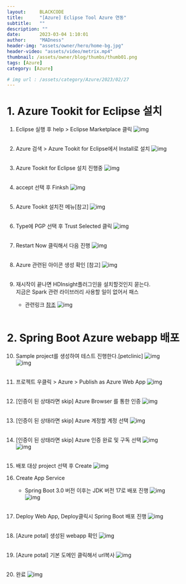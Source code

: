 ```yaml
---
layout:     BLACKCODE
title:      "[Azure] Eclipse Tool Azure 연동"
subtitle:   ""
description: ""
date:       2023-03-04 1:10:01
author:     "MADness"
header-img: "assets/owner/hero/home-bg.jpg"
header-video: "assets/video/metrix.mp4"
thumbnail: /assets/owner/blog/thumbs/thumb01.png
tags: [Azure]
category: [Azure]

# img url : /assets/category/Azure/2023/02/27
---
```


# 1. Azure Tookit for Eclipse 설치

1. Eclipse 실행 후 help > Eclipse Marketplace 클릭
![img](/assets/category/Azure/2023/03/21/01.PNG)<br><br>

2. Azure 검색 > Azure Tookit for Eclipse에서 Install로 설치
![img](/assets/category/Azure/2023/03/21/02.PNG)<br><br>

3. Azure Tookit for Eclipse 설치 진행중
![img](/assets/category/Azure/2023/03/21/03.PNG)<br><br>

4. accept 선택 후 Finksh
![img](/assets/category/Azure/2023/03/21/04.PNG)<br><br>

5. Azure Tookit 설치전 메뉴[참고]
![img](/assets/category/Azure/2023/03/21/05.PNG)<br><br>

6. Type에 PGP 선택 후 Trust Selected 클릭
![img](/assets/category/Azure/2023/03/21/06.PNG)<br><br>

7. Restart Now 클릭해서 다음 진행
![img](/assets/category/Azure/2023/03/21/07.PNG)<br><br>

8. Azure 관련된 아이콘 생성 확인 [참고]
![img](/assets/category/Azure/2023/03/21/08.PNG)<br><br>

9. 재시작이 끝나면 HDInsight플러그인을 설치할것인지 묻는다.   
    지금은 Spark 관련 라이브러리 사용할 일이 없어서 패스
    * 관련링크 [참조](https://learn.microsoft.com/ko-kr/azure/hdinsight/spark/apache-spark-eclipse-tool-plugin)
![img](/assets/category/Azure/2023/03/21/09.PNG)<br><br>

# 2. Spring Boot Azure webapp 배포 

10. Sample project를 생성하여 테스트 진행한다.[petclinic]
![img](/assets/category/Azure/2023/03/21/10.PNG)<br>
![img](/assets/category/Azure/2023/03/21/11.PNG)<br><br>

11. 프로젝트 우클릭 > Azure > Publish as Azure Web App
![img](/assets/category/Azure/2023/03/21/12.PNG)<br><br>

12. [인증이 된 상태라면 skip] Azure Browser 를 통한 인증
![img](/assets/category/Azure/2023/03/21/13.PNG)<br><br>

13. [인증이 된 상태라면 skip] Azure 계정할 계정 선택
![img](/assets/category/Azure/2023/03/21/14.PNG)<br><br>

14. [인증이 된 상태라면 skip] Azure 인증 완료 및 구독 선택
![img](/assets/category/Azure/2023/03/21/15.PNG)<br>
![img](/assets/category/Azure/2023/03/21/16.PNG)<br><br>

15. 배포 대상 project 선택 후 Create
![img](/assets/category/Azure/2023/03/21/17.PNG)<br>

16. Create App Service
    * Spring Boot 3.0 버전 이후는 JDK 버전 17로 배포 진행
![img](/assets/category/Azure/2023/03/21/18.PNG)<br>
![img](/assets/category/Azure/2023/03/21/19.PNG)<br><br>

17. Deploy Web App, Deploy클릭시 Spring Boot 배포 진행
![img](/assets/category/Azure/2023/03/21/20.PNG)<br><br>

18. [Azure potal] 생성된 webapp 확인
![img](/assets/category/Azure/2023/03/21/21.PNG)<br><br>

19. [Azure potal] 기본 도메인 클릭해서 url복사
![img](/assets/category/Azure/2023/03/21/22.PNG)<br><br>


20. 완료
![img](/assets/category/Azure/2023/03/21/23.PNG)<br><br>